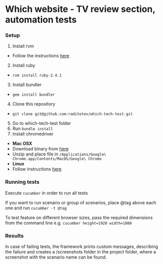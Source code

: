 # Which website - TV review section, automation tests

### Setup

1. Install rvm
  + Follow the instructions [here](https://rvm.io/rvm/install)
2. Install ruby
  + `rvm install ruby-2.4.1`
3. Install bundler
  + `gem install bundler`
4. Clone this repository
  + `git clone git@github.com:raditotev/which-tech-test.git`
5. Go to which-tech-test folder
6. Run `bundle install`
7. Install chromedriver
  + __Mac OSX__
  + Download binary from [here](https://sites.google.com/a/chromium.org/chromedriver/downloads)
  + Unzip and place file in `/Applications/Google\ Chrome.app/Contents/MacOS/Google\ Chrome`
  + __Linux__
  + Follow instructions [here](https://developers.supportbee.com/blog/setting-up-cucumber-to-run-with-Chrome-on-Linux/)

### Running tests

Execute `cucumber` in order to run all tests

If you want to run scenario or group of scenarios, place @tag above each one and run `cucumber -t @tag`

To test feature on different browser sizes, pass the required dimensions from the command line e.g. `cucumber height=1920 width=1080`

### Results

In case of failing tests, the framework prints custom messages, describing the failure and creates a /screenshots folder in the project folder, where a screenshot with the scenario name can be found.
